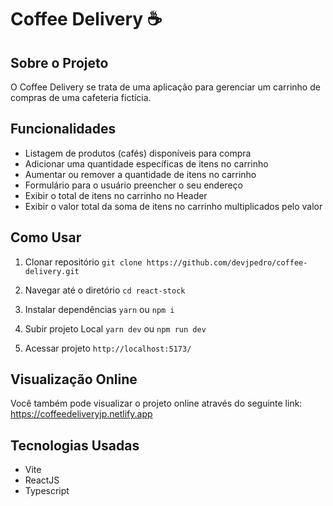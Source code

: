 # Coffee Delivery ☕

## Sobre o Projeto

O Coffee Delivery se trata de uma  aplicação para gerenciar um carrinho de compras de uma cafeteria fictícia.

## Funcionalidades

- Listagem de produtos (cafés) disponíveis para compra
- Adicionar uma quantidade específicas de itens no carrinho
- Aumentar ou remover a quantidade de itens no carrinho
- Formulário para o usuário preencher o seu endereço
- Exibir o total de itens no carrinho no Header
- Exibir o valor total da soma de itens no carrinho multiplicados pelo valor

## Como Usar

1. Clonar repositório
``git clone https://github.com/devjpedro/coffee-delivery.git``

2. Navegar até o diretório
``cd react-stock``

3. Instalar dependências
``yarn`` ou ``npm i``

4. Subir projeto Local
``yarn dev`` ou ``npm run dev``

5. Acessar projeto
``http://localhost:5173/``

## Visualização Online

Você também pode visualizar o projeto online através do seguinte link:
https://coffeedeliveryjp.netlify.app

## Tecnologias Usadas

- Vite
- ReactJS
- Typescript

